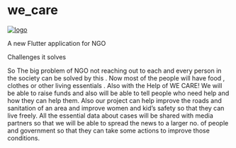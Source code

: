 # we_care
<a href="https://ibb.co/SX7ZX2z"><img src="https://i.ibb.co/ns8KsTF/logo.png" alt="logo" border="0"></a>

A new Flutter application  for NGO


Challenges it solves

So The big problem of NGO not reaching out to each and every person in the society can be solved by this . Now most of the people will have food , clothes or other living essentials .
Also with the Help of WE CARE!  We will be able to raise funds and also will be able to tell people who need help and how they can help them.
Also our project can help improve the roads and sanitation of an area and improve women and kid’s safety so that they can live freely.
All the essential data about cases will be shared with media partners so that we will be able to spread the news to a larger no. of people and government  so that they can take some actions to improve those conditions. 

